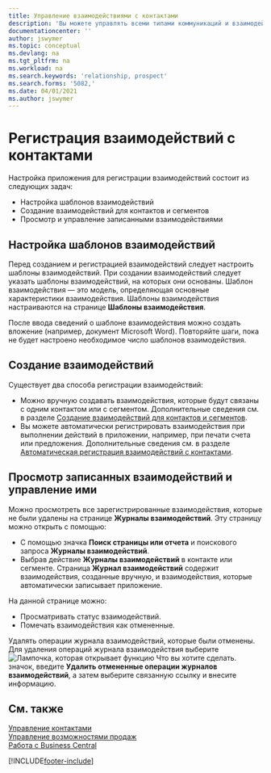 ```yaml
---
title: Управление взаимодействиями с контактами
description: 'Вы можете управлять всеми типами коммуникаций и взаимодействий между организацией и контактами, например, письмами, телефонными звонками, встречами и т. д.'
documentationcenter: ''
author: jswymer
ms.topic: conceptual
ms.devlang: na
ms.tgt_pltfrm: na
ms.workload: na
ms.search.keywords: 'relationship, prospect'
ms.search.forms: '5082,'
ms.date: 04/01/2021
ms.author: jswymer
---
```

# <a name="record-interactions-with-contacts"></a><a name="record-interactions-with-contacts"></a><a name="record-interactions-with-contacts"></a>Регистрация взаимодействий с контактами
Настройка приложения для регистрации взаимодействий состоит из следующих задач:

* Настройка шаблонов взаимодействий  
* Создание взаимодействий для контактов и сегментов  
* Просмотр и управление записанными взаимодействиями  

## <a name="setting-up-interaction-templates"></a><a name="setting-up-interaction-templates"></a><a name="setting-up-interaction-templates"></a>Настройка шаблонов взаимодействий
Перед созданием и регистрацией взаимодействий следует настроить шаблоны взаимодействий. При создании взаимодействий следует указать шаблоны взаимодействий, на которых они основаны. Шаблон взаимодействия — это модель, определяющая основные характеристики взаимодействия.
Шаблоны взаимодействия настраиваются на странице **Шаблоны взаимодействия**.

После ввода сведений о шаблоне взаимодействия можно создать вложение (например, документ Microsoft Word). Повторяйте шаги, пока не будет настроено необходимое число шаблонов взаимодействия.  

## <a name="creating-interactions"></a><a name="creating-interactions"></a><a name="creating-interactions"></a>Создание взаимодействий
Существует два способа регистрации взаимодействий:

* Можно вручную создавать взаимодействия, которые будут связаны с одним контактом или с сегментом. Дополнительные сведения см. в разделе [Создание взаимодействий для контактов и сегментов](marketing-how-create-interactions.md).  
* Вы можете автоматически регистрировать взаимодействия при выполнении действий в приложении, например, при печати счета или предложения. Дополнительные сведения см. в разделе [Автоматическая регистрация взаимодействий с контактами](marketing-auto-record-interactions.md).

## <a name="viewing-and-managing-recorded-interactions"></a><a name="viewing-and-managing-recorded-interactions"></a><a name="viewing-and-managing-recorded-interactions"></a>Просмотр записанных взаимодействий и управление ими
Можно просмотреть все зарегистрированные взаимодействия, которые не были удалены на странице **Журналы взаимодействий**. Эту страницу можно открыть с помощью:

* С помощью значка **Поиск страницы или отчета** и поискового запроса **Журналы взаимодействий**.
* Выбрав действие **Журналы взаимодействий** в контакте или сегменте.
  Страница **Журнал взаимодействий** содержит взаимодействия, созданные вручную, и взаимодействия, которые автоматически записывает приложение.

На данной странице можно:

* Просматривать статус взаимодействий.
* Помечать взаимодействия как отмененные.

Удалять операции журнала взаимодействий, которые были отменены. Для удаления операций журнала взаимодействия выберите ![Лампочка, которая открывает функцию Что вы хотите сделать.](media/ui-search/search_small.png "Что вы хотите сделать") значок, введите **Удалить отмененные операции журналов взаимодействий**, а затем выберите связанную ссылку и внесите информацию.

## <a name="see-also"></a><a name="see-also"></a><a name="see-also"></a>См. также
[Управление контактами](marketing-contacts.md)  
[Управление возможностями продаж](marketing-manage-sales-opportunities.md)  
[Работа с Business Central](ui-work-product.md)  


[!INCLUDE[footer-include](includes/footer-banner.md)]
